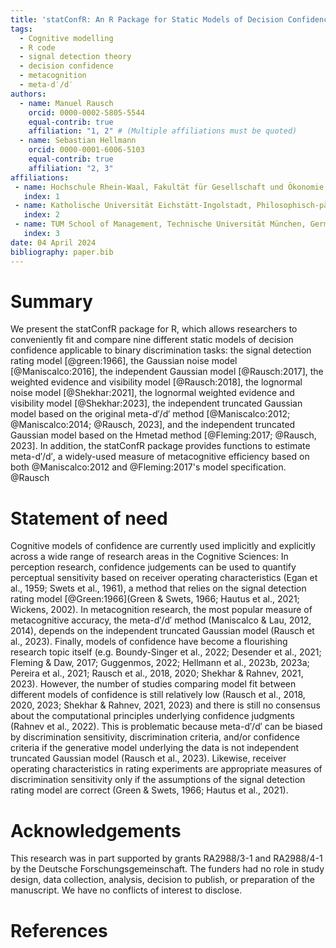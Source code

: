 ```yaml
---
title: 'statConfR: An R Package for Static Models of Decision Confidence and Metacognition'
tags:
  - Cognitive modelling 
  - R code
  - signal detection theory
  - decision confidence
  - metacognition
  - meta-d′/d′
authors:
  - name: Manuel Rausch
    orcid: 0000-0002-5805-5544
    equal-contrib: true
    affiliation: "1, 2" # (Multiple affiliations must be quoted)
  - name: Sebastian Hellmann
    orcid: 0000-0001-6006-5103
    equal-contrib: true 
    affiliation: "2, 3"
affiliations:
 - name: Hochschule Rhein-Waal, Fakultät für Gesellschaft und Ökonomie, Germany
   index: 1
 - name: Katholische Universität Eichstätt-Ingolstadt, Philosophisch-pädagogische Fakultät, Germany
   index: 2
 - name: TUM School of Management, Technische Universität München, Germany
   index: 3
date: 04 April 2024
bibliography: paper.bib
---
```

  
# Summary
  
We present the statConfR package for R, which allows researchers to conveniently fit and compare nine different static models of decision confidence applicable to binary discrimination tasks: the signal detection rating model [@green:1966], the Gaussian noise model [@Maniscalco:2016], the independent Gaussian model [@Rausch:2017], the weighted evidence and visibility model [@Rausch:2018], the lognormal noise model [@Shekhar:2021], the lognormal weighted evidence and visibility model [@Shekhar:2023], the independent truncated Gaussian model based on the original meta-d′/d′ method [@Maniscalco:2012; @Maniscalco:2014; @Rausch, 2023], and the independent truncated Gaussian model based on the Hmetad method  [@Fleming:2017; @Rausch, 2023]. In addition, the statConfR package provides functions to estimate meta-d′/d′, a widely-used measure of metacognitive efficiency based on both @Maniscalco:2012 and @Fleming:2017's model specification.  @Rausch

# Statement of need

Cognitive models of confidence are currently used implicitly and explicitly across a wide range of research areas in the Cognitive Sciences: In perception research, confidence judgements can be used to quantify perceptual sensitivity based on receiver operating characteristics (Egan et al., 1959; Swets et al., 1961), a method that relies on the signal detection rating model [@Green:1966](Green & Swets, 1966; Hautus et al., 2021; Wickens, 2002). In metacognition research, the most popular measure of metacognitive accuracy, the meta-d′/d′ method (Maniscalco & Lau, 2012, 2014), depends on the independent truncated Gaussian model (Rausch et al., 2023). Finally, models of confidence have become a flourishing research topic itself (e.g. Boundy-Singer et al., 2022; Desender et al., 2021; Fleming & Daw, 2017; Guggenmos, 2022; Hellmann et al., 2023b, 2023a; Pereira et al., 2021; Rausch et al., 2018, 2020; Shekhar & Rahnev, 2021, 2023). However, the number of studies comparing model fit between different models of confidence is still relatively low (Rausch et al., 2018, 2020, 2023; Shekhar & Rahnev, 2021, 2023) and there is still no consensus about the computational principles underlying confidence judgments (Rahnev et al., 2022). This is problematic because meta-d′/d′ can be biased by discrimination sensitivity, discrimination criteria, and/or confidence criteria if the generative model underlying the data is not independent truncated Gaussian model (Rausch et al., 2023). Likewise, receiver operating characteristics in rating experiments are appropriate measures of discrimination sensitivity only if the assumptions of the signal detection rating model are correct (Green & Swets, 1966; Hautus et al., 2021). 

# Acknowledgements
    
This research was in part supported by grants RA2988/3-1 and RA2988/4-1 by the Deutsche Forschungsgemeinschaft. The funders had no role in study design, data collection, analysis, decision to publish, or preparation of the manuscript. We have no conflicts of interest to disclose.

# References
